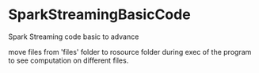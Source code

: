 # SparkStreamingBasicCode
Spark Streaming code basic to advance

move files from 'files' folder to rosource folder during exec of the program to see computation on different files.
